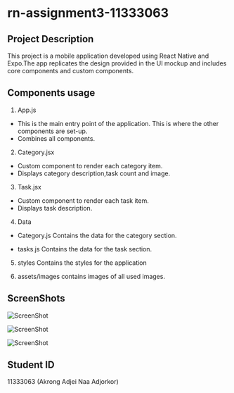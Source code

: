 # rn-assignment3-11333063

## Project Description
This project is a mobile application developed using React Native and Expo.The app replicates the design provided in the UI mockup and includes core components and custom components.

## Components usage
1. App.js 
- This is the main entry point of the application. This is where the other components are set-up.
- Combines all components.

2. Category.jsx
- Custom component to render each category item.
- Displays category description,task count and image.

3. Task.jsx
- Custom component to render each task item.
- Displays task description.
 
4. Data
- Category.js
Contains the data for the category section.

- tasks.js
Contains the data for the task section.

5. styles
Contains the styles for the application

6. assets/images 
contains images of all used images.
## ScreenShots
![ScreenShot](TaskManager/assets/images/rn-assignment3.jpg)

![ScreenShot](TaskManager/assets/images/taskm.jpg)

![ScreenShot](TaskManager/assets/images/rnapp.jpg)


## Student ID
11333063 (Akrong Adjei Naa Adjorkor)